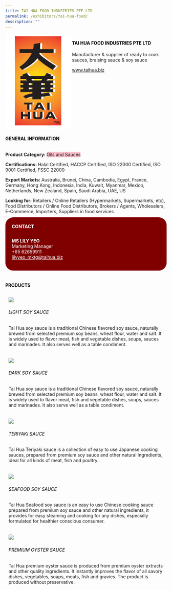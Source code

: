 ```yaml
---
title: TAI HUA FOOD INDUSTRIES PTE LTD
permalink: /exhibitors/tai-hua-food/
description: ""
---
```

<head>
	<div class="flex-paragraph">
		<!--hi there! this is a comment and will provide you with instructional guides-->
		<!--insert booth number here!-->
		<p style="text-transform: uppercase"></p></div>
			<div class="flex-container" style="display: flex; flex-wrap: wrap;">
				<!--insert DOWNLOAD link of company logo between the " marks!-->
			<div class="card sgds" style="flex: 1 1 40%; display: block;"><img src="/images/taihua.png"></div>
	<div class="card-sgds" style="flex: 1 1 58%; display: block; margin-left: 3px">
		<h4 style="text-transform: uppercase; color: black;"><!--insert the exhibitor's name between the <b> tags here--><b>TAI HUA FOOD INDUSTRIES PTE LTD</b></h4><!--insert the exhibitor's description between the <p> tags here-->
		<p>Manufacturer & supplier of ready to cook sauces, braising sauce & soy sauce</p>
		<!--insert the exhibitor's website link, making sure there is "https:// www." present please. make sure the entire https link goes in between the " marks-->
		<p><a href="https://www.taihua.biz" target="_blank"><!--insert the www website link here (no need for https)-->www.taihua.biz</a></p>
	</div>
</div>
</head>

<body>
	<h4 style="text-transform: uppercase; color: black;"><b>General Information</b></h4>
		<div class="flex-container" style="display: flex; flex-wrap: wrap;">
			<div class="card sgds" style="flex: 1 1 65%; display: block; align-self: stretch">
			<div class="flex-paragraph">
			<p><b>Product Category: </b><span style=" background-color: pink; border-radius: 10 px;"><!--insert the exhibitor's pdt cat between the <p> tags here-->Oils and Sauces</span></p> 
				<p><b>Certifications: </b><!--insert all the exhibitor's certifications between the </b> and </p> here-->Halal Certified, HACCP Certified, ISO 22000 Certified, ISO 9001 Certified, FSSC 22000</p>
			<p><b>Export Markets: </b><!--insert all the exhibitor's export markets between the </b> and </p> here-->Australia, Brunei, China, Cambodia, Egypt, France, Germany, Hong Kong, Indonesia, India, Kuwait,  Myanmar, Mexico, Netherlands, New Zealand, Spain, Saudi Arabia, UAE,  US</p>
			<p style="margin-bottom: 10px;"><b>Looking for: </b><!--insert all the exhibitor's potential business partners between the </b> and </p> here-->Retailers / Online Retailers (Hypermarkets, Supermarkets, etc), Food Distributors / Online Food Distributors, Brokers / Agents, Wholesalers, E-Commerce, Importers, Suppliers in food services</p>
			</div>
		</div>
		<div class="card sgds" style="flex: 1 1 35%; padding: 10px; display: block; background-color: maroon; border-radius: 25px; align-self: center;">
		<h4 style="color: white; margin-top: 10px; margin-left: 10px;">CONTACT</h4>
		<div class="flex-paragraph">
			<!--replace with exhibitor's: -->
			<p style="padding: 10px; color: white;"><b><!-- POC name-->MS LILY YEO</b><br><!-- designation-->Marketing Manager<br><!--contact number-->+65 62659911<br><!-- for linking purposes, insert their email after "mailto:"...--><a href="mailto:lilyyeo_mktg@taihua.biz" style="color: white;"><!--...and also include the display email before </a> here-->lilyyeo_mktg@taihua.biz</a></p>
		</div>
			</div>
		</div>
	<br>
		<h4 style="text-transform: uppercase; color: black;"><b>products</b></h4>
<div style="display: flex; flex-wrap: wrap;">
  <div class="card sgds" style="flex: 1 1 47%; margin: 10px; display: block;"><!--insert the exhibitor's DOWNLOAD image for product between the " marks here-->
	<div class="flex-image" style="display: block;"><img src="https://drive.google.com/u/0/uc?id=1Y1BLK-Hl042-OmyI40BgLR_wD3JoVmWE&export=download"></div>
	<div class="flex-paragraph">
		<h6 style="text-transform: uppercase; color: black;"><!--insert product name before </h6> and product description after <p>-->Light soy sauce</h6>
		<p>Tai Hua soy sauce is a traditional Chinese flavored soy sauce, naturally brewed from selected premium soy beans, wheat flour, water and salt.   It is widely used to flavor meat, fish and vegetable dishes, soups, sauces and marinades.  It also serves well as a table condiment.</p></div>
	</div>
		<div class="card sgds" style="flex: 1 1 47%; margin: 10px; display: block;">
		<div class="flex-image" style="display: block;"><img src="https://drive.google.com/u/0/uc?id=1jVtU42bHu6VlGyORC48rOH0gZSRkaEKy&export=download"></div>
	<div class="flex-paragraph">
		<h6 style="text-transform: uppercase; color: black;">Dark soy sauce</h6>
		<p>Tai Hua soy sauce is a traditional Chinese flavored soy sauce, naturally brewed from selected premium soy beans, wheat flour, water and salt.  It is widely used to flavor meat, fish and vegetable dishes, soups, sauces and marinades.  It also serve well as a table condiment.</p></div>
	</div>
		<div class="card sgds" style="flex: 1 1 47%; margin: 10px; display: block;">
		<div class="flex-image" style="display: block;"><img src="https://drive.google.com/u/0/uc?id=1gkMwg0YuYIcSorkYYsOxRNzbMaM-3Rmm&export=download"></div>
	<div class="flex-paragraph">
		<h6 style="text-transform: uppercase; color: black;">Teriyaki sauce</h6>
		<p>Tai Hua Teriyaki sauce is a collection of easy to use Japanese cooking sauces, prepared from premium soy sauce and other natural ingredients,  ideal for all kinds of meat, fish and poultry.</p></div>
		</div>
		<div class="card sgds" style="flex: 1 1 47%; margin: 10px; display: block;">
		<div class="flex-image" style="display: block;"><img src="https://drive.google.com/u/0/uc?id=1_jiqxKT4kWIgUSTV1eEdl8DN0NIyOfz-&export=download"></div>
	<div class="flex-paragraph">
		<h6 style="text-transform: uppercase; color: black;">Seafood soy sauce</h6>
		<p>Tai Hua Seafood soy sauce is an easy to use Chinese cooking sauce prepared from premium soy sauce and other natural ingredients,  it provides for easy steaming and cooking for any dishes,  especially formulated for healthier conscious consumer.</p></div>
	</div>
		<div class="card sgds" style="flex: 1 1 47%; margin: 10px; display: block;">
		<div class="flex-image" style="display: block;"><img src="https://drive.google.com/u/0/uc?id=15bymeRNVAxv2MUHiNy5KC7ygA1np08ZQ&export=download"></div>
	<div class="flex-paragraph">
		<h6 style="text-transform: uppercase; color: black;">Premium oyster sauce</h6>
		<p>Tai Hua premium oyster sauce is produced from premium oyster extracts and other quality ingredients.  It instantly improves the flavor of all savory dishes, vegetables, soaps, meats, fish and gravies. The product is produced without preservative. </p></div>
	</div>
	<!--don't delete these 2 tags. double check how the layout looks on the right too and lemme know if there are any problems! thank u so much for ur hardwork!-->
	</div>
</body>